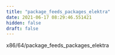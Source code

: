 ```yaml
---
title: "package_feeds_packages_elektra"
date: 2021-06-17 08:29:46.551421
hidden: false
draft: false
---
```


x86/64/package_feeds_packages_elektra

